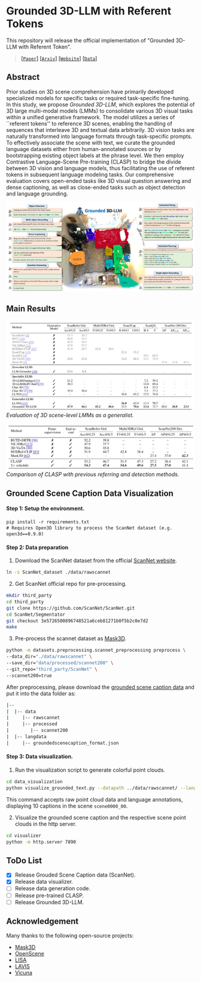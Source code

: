 # Grounded 3D-LLM with Referent Tokens

This repository will release the official implementation of "Grounded 3D-LLM with Referent Token".

> [[`Paper`]](https://arxiv.org/pdf/2405.10370) [[`Arxiv`]](https://arxiv.org/abs/2405.10370) [[`Website`]](https://groundedscenellm.github.io/grounded_3d-llm.github.io/) [[`Data`]](https://mycuhk-my.sharepoint.com/:f:/g/personal/1155113995_link_cuhk_edu_hk/EpGS4c90LVVMvzio0UXgHfoB1u78-WpYaZfTuJj8qCbC4g?e=B2sufx)

## Abstract

Prior studies on 3D scene comprehension have primarily developed specialized models for specific tasks or required task-specific fine-tuning. In this study, we propose *Grounded 3D-LLM*, which explores the potential of 3D large multi-modal models (LMMs) to consolidate various 3D visual tasks within a unified generative framework. The model utilizes a series of ``referent tokens'' to reference 3D scenes, enabling the handling of sequences that interleave 3D and textual data arbitrarily. 3D vision tasks are naturally transformed into language formats through task-specific prompts. To effectively associate the scene with text, we curate the grounded language datasets either from human-annotated sources or by bootstrapping existing object labels at the phrase level. We then employ Contrastive Language-Scene Pre-training (CLASP) to bridge the divide between 3D vision and language models, thus facilitating the use of referent tokens in subsequent language modeling tasks. Our comprehensive evaluation covers open-ended tasks like 3D visual question answering and dense captioning, as well as close-ended tasks such as object detection and language grounding. 

![image-20240515195822834](./README.assets/image-20240515195822834.png)

## Main Results

<p>
    <img src="./README.assets/results.png" alt="Generalist comparison">
    <em>Evaluation of 3D scene-level LMMs as a generalist.</em>
</p>

<p>
    <img src="./README.assets/result_clasp.png" alt="CLASP comparison">
    <em>Comparison of CLASP with previous referring and detection methods.</em>
</p>

## Grounded Scene Caption Data Visualization

#### Step 1: Setup the environment.
```
pip install -r requirements.txt
# Requires Open3D library to process the ScanNet dataset (e.g. open3d==0.9.0)
```

#### Step 2: Data preparation

1. Download the ScanNet dataset from the official [ScanNet website](http://www.scan-net.org/).
```bash
ln -s ScanNet_dataset ./data/rawscannet
```

2. Get ScanNet official repo for pre-processing.
```bash
mkdir third_party
cd third_party
git clone https://github.com/ScanNet/ScanNet.git
cd ScanNet/Segmentator
git checkout 3e5726500896748521a6ceb81271b0f5b2c0e7d2
make
```

3. Pre-process the scannet dataset as [Mask3D](https://github.com/JonasSchult/Mask3D).
```bash
python -m datasets.preprocessing.scannet_preprocessing preprocess \
--data_dir="./data/rawscannet" \
--save_dir="data/processed/scannet200" \
--git_repo="third_party/ScanNet" \
--scannet200=true
```

After preprocessing, please download the [grounded scene caption data](https://mycuhk-my.sharepoint.com/:f:/g/personal/1155113995_link_cuhk_edu_hk/EpGS4c90LVVMvzio0UXgHfoB1u78-WpYaZfTuJj8qCbC4g?e=B2sufx) and put it into the data folder as:
```bash
|-- 
|  |-- data
|     |-- rawscannet
|     |-- processed
|        |-- scannet200
|  |-- langdata
|     |-- groundedscenecaption_format.json
```

#### Step 3: Data visualization.
1. Run the visualization script to generate colorful point clouds. 
```bash
cd data_visualization
python visualize_grounded_text.py --datapath ../data/rawscannet/ --langpath ../data/langdata/groundedscenecaption_format.json --count 10 --scene_id scene0000_00
```
This command accepts raw point cloud data and language annotations, displaying 10 captions in the scene `scene0000_00`.

2. Visualize the grounded scene caption and the respective scene point clouds in the http server.
```bash
cd visualizer
python -m http.server 7890
```

## ToDo List

- [x] Release Grouded Scene Caption data (ScanNet).
- [x] Release data visualizer.
- [ ] Release data generation code.
- [ ] Release pre-trained CLASP.
- [ ] Release Grounded 3D-LLM.

## Acknowledgement
Many thanks to the following open-source projects:
* [Mask3D](https://github.com/JonasSchult/Mask3D)
* [OpenScene](https://github.com/pengsongyou/openscene)
* [LISA](https://github.com/dvlab-research/LISA)
* [LAVIS](https://github.com/salesforce/LAVIS/tree/main)
* [Vicuna](https://github.com/lm-sys/FastChat/tree/main)

